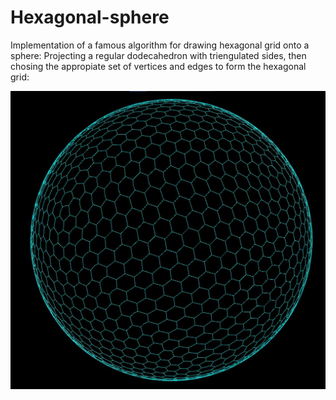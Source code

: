 # Hexagonal-sphere

Implementation of a famous algorithm for drawing hexagonal grid onto a sphere:
Projecting a regular dodecahedron with triengulated sides, then chosing the appropiate set of vertices and edges to form the hexagonal grid:

![Image](hexa.jpg)
